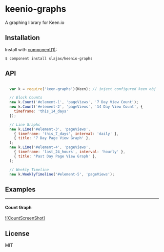 
# keenio-graphs

  A graphing library for Keen.io

## Installation

  Install with [component(1)](http://component.io):

    $ component install slajax/keenio-graphs

## API

```javascript

  var k = require('keen-graphs')(Keen); // inject configured keen obj

  // Block Counts
  new k.Count('#element-1', 'pageViews', '7 Day View Count');
  new k.Count('#element-2', 'pageViews', '14 Day View Count', {
    timeframe: 'this_14_days'
  });

  // Line Graphs
  new k.Line('#element-3', 'pageViews',
    { timeframe: 'this_7_days', interval: 'daily' },
    { title: '7 Day Page View Graph' },
  );
  new k.Line('#element-4', 'pageViews',
    { timeframe: 'last_24_hours', interval: 'hourly' },
    { title: 'Past Day Page View Graph' },
  );

  // Weekly Timeline
  new k.WeeklyTimeline('#element-5', 'pageViews');

```

## Examples

---

#### Count Graph
  [![CountScreenShot]](https://raw.github.com/slajax/keen-graphs/master/examples/imgs/count.png)


## License

  MIT
